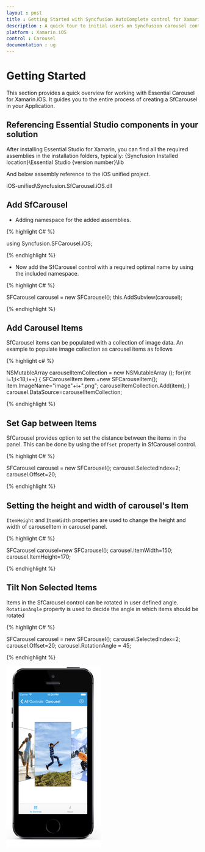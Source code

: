 ```yaml
---
layout : post
title : Getting Started with Syncfusion AutoComplete control for Xamarin.iOS
description : A quick tour to initial users on Syncfusion carousel control for Xamarin.iOS platform
platform : Xamarin.iOS
control : Carousel
documentation : ug
---
```


# Getting Started

This section provides a quick overview for working with Essential Carousel for Xamarin.iOS. It guides you to the entire process of creating a SfCarousel in your Application.

## Referencing Essential Studio components in your solution

After installing Essential Studio for Xamarin, you can find all the required assemblies in the installation folders, typically:
{Syncfusion Installed location}\Essential Studio {version number}\lib

And below assembly reference to the iOS unified project.

iOS-unified\Syncfusion.SfCarousel.iOS.dll

## Add SfCarousel

* Adding namespace for the added assemblies. 


{% highlight C# %}

using Syncfusion.SFCarousel.iOS; 

{% endhighlight %}


* Now add the SfCarousel control with a required optimal name by using the included namespace.

{% highlight C# %}

SFCarousel carousel = new SFCarousel();
this.AddSubview(carousel);

{% endhighlight %}

## Add Carousel Items

SfCarousel items can be populated with a collection of image data. An example to populate image collection as carousel items as follows

{% highlight c# %}

NSMutableArray<SFCarouselItem> carouselItemCollection = new NSMutableArray<SFCarouselItem> ();
for(int i=1;i<18;i++)
{
SFCarouselItem item =new SFCarouselItem();
item.ImageName="image"+i+".png";
carouselItemCollection.Add(item);
}
carousel.DataSource=carouselItemCollection;

{% endhighlight %}

## Set Gap between Items

SfCarousel provides option to set the distance between the items in the panel. This can be done by using the `Offset` property in SfCarousel control. 

{% highlight C# %}

SFCarousel carousel = new SFCarousel();
carousel.SelectedIndex=2;
carousel.Offset=20;

{% endhighlight %}

## Setting the height and width of carousel's Item

`ItemHeight` and `ItemWidth` properties are used to change the height and width of carouselItem in carousel panel.

{% highlight C# %}

SFCarousel carousel=new SFCarousel();
carousel.ItemWidth=150;
carousel.ItemHeight=170;

{% endhighlight %}


## Tilt Non Selected Items

Items in the SfCarousel control can be rotated in user defined angle. `RotationAngle` property is used to decide the angle in which items should be rotated

{% highlight C# %}

SFCarousel carousel = new SFCarousel();
carousel.SelectedIndex=2;
carousel.Offset=20;
carousel.RotationAngle = 45;

{% endhighlight %}

![](images/carousel.png)

